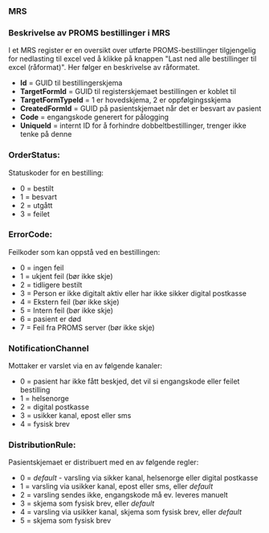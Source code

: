 ### MRS

### Beskrivelse av PROMS bestillinger i MRS
I et MRS register er en oversikt over utførte PROMS-bestillinger tilgjengelig for nedlasting til excel ved å klikke på knappen "Last ned alle bestillinger til excel (råformat)". Her følger en beskrivelse av råformatet.

* **Id** =  GUID til bestillingerskjema
* **TargetFormId** =  GUID til registerskjemaet bestillingen er koblet til
* **TargetFormTypeId** =  1 er hovedskjema, 2 er oppfølgingsskjema
* **CreatedFormId** = GUID på pasientskjemaet når det er besvart av pasient
* **Code** = engangskode generert for pålogging
* **UniqueId** = internt ID for å forhindre dobbeltbestillinger, trenger ikke tenke på denne

### OrderStatus:
Statuskoder for en bestilling:
* 0 = bestilt
* 1 = besvart
* 2 = utgått
* 3 = feilet

### ErrorCode:
Feilkoder som kan oppstå ved en bestillingen:
* 0 = ingen feil
* 1 = ukjent feil (bør ikke skje)
* 2 = tidligere  bestilt
* 3 = Person er ikke digitalt aktiv eller har ikke sikker digital postkasse
* 4 = Ekstern feil (bør ikke skje)
* 5 = Intern feil (bør ikke skje)
* 6 = pasient er død
* 7 = Feil fra PROMS server (bør ikke skje)

### NotificationChannel
Mottaker er varslet via en av følgende kanaler:
* 0 = pasient har ikke fått beskjed, det vil si engangskode eller feilet bestilling
* 1 = helsenorge
* 2 = digital postkasse
* 3 = usikker kanal, epost eller sms
* 4 = fysisk brev

### DistributionRule:
Pasientskjemaet er distribuert med en av følgende regler:
* 0 = *default* - varsling via sikker kanal, helsenorge eller digital postkasse
* 1 = varsling via usikker kanal, epost eller sms, eller *default*
* 2 = varsling sendes ikke, engangskode må ev. leveres manuelt
* 3 = skjema som fysisk brev, eller *default*
* 4 = varsling via usikker kanal, skjema som fysisk brev, eller *default*
* 5 = skjema som fysisk brev
